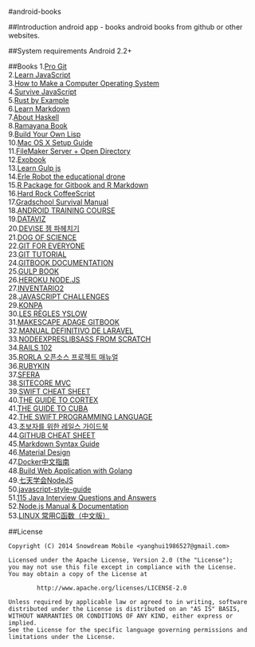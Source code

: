 #android-books

##Introduction
android app - books
android books from github or other websites.

##System requirements
Android 2.2+

##Books
1.[Pro Git](https://play.google.com/store/apps/details?id=com.github.snowdream.android.app.books.progit)         
2.[Learn JavaScript](https://play.google.com/store/apps/details?id=com.github.snowdream.android.app.books.javascript)         
3.[How to Make a Computer Operating System](https://play.google.com/store/apps/details?id=com.github.snowdream.android.app.books.howtomakeacomputeros)         
4.[Survive JavaScript](https://play.google.com/store/apps/details?id=com.github.snowdream.android.app.books.survivejavascript)         
5.[Rust by Example](https://play.google.com/store/apps/details?id=com.github.snowdream.android.app.books.rustbyexample)         
6.[Learn Markdown](https://play.google.com/store/apps/details?id=com.github.snowdream.android.app.books.learnmarkdown)         
7.[About Haskell](https://play.google.com/store/apps/details?id=com.github.snowdream.android.app.books.abouthaskell)         
8.[Ramayana Book](https://play.google.com/store/apps/details?id=com.github.snowdream.android.app.books.ramayanabook)         
9.[Build Your Own Lisp](https://play.google.com/store/apps/details?id=com.github.snowdream.android.app.books.buildyourownlisp)         
10.[Mac OS X Setup Guide](https://play.google.com/store/apps/details?id=com.github.snowdream.android.app.books.macosxsetupguide)         
11.[FileMaker Server + Open Directory](https://play.google.com/store/apps/details?id=com.github.snowdream.android.app.books.filwmakeropendirectory)      
12.[Exobook](https://play.google.com/store/apps/details?id=com.github.snowdream.android.app.books.exobook)            
13.[Learn Gulp js](https://play.google.com/store/apps/details?id=com.github.snowdream.android.app.books.learngulpjs)            
14.[Erle Robot the educational drone](https://play.google.com/store/apps/details?id=com.github.snowdream.android.app.books.erlerobottheeducationaldrone)            
15.[R Package for Gitbook and R Markdown](https://play.google.com/store/apps/details?id=com.github.snowdream.android.app.books.rpackageforgitbookandrmarkdown)            
16.[Hard Rock CoffeeScript](https://play.google.com/store/apps/details?id=com.github.snowdream.android.app.books.hardrockcoffeescript)            
17.[Gradschool Survival Manual](https://play.google.com/store/apps/details?id=com.github.snowdream.android.app.books.gradleschoolsurvival)        
18.[ANDROID TRAINING COURSE](https://play.google.com/store/apps/details?id=com.github.snowdream.android.app.books.androidtraininginchinese)           
19.[DATAVIZ](https://play.google.com/store/apps/details?id=com.github.snowdream.android.app.books.dataviz)           
20.[DEVISE 젬 파헤치기 ](https://play.google.com/store/apps/details?id=com.github.snowdream.android.app.books.devisebook)           
21.[DOG OF SCIENCE](https://play.google.com/store/apps/details?id=com.github.snowdream.android.app.books.DogofScience)           
22.[GIT FOR EVERYONE](https://play.google.com/store/apps/details?id=com.github.snowdream.android.app.books.gitforeveryone)           
23.[GIT TUTORIAL](https://play.google.com/store/apps/details?id=com.github.snowdream.android.app.books.gittutorial)           
24.[GITBOOK DOCUMENTATION](https://play.google.com/store/apps/details?id=com.github.snowdream.android.app.books.gitbookdocumentation)           
25.[GULP BOOK](https://play.google.com/store/apps/details?id=com.github.snowdream.android.app.books.gulpbook)           
26.[HEROKU NODE.JS](https://play.google.com/store/apps/details?id=com.github.snowdream.android.app.books.herokunodejs)           
27.[INVENTARIO2](https://play.google.com/store/apps/details?id=com.github.snowdream.android.app.books.Inventario2)           
28.[JAVASCRIPT CHALLENGES](https://play.google.com/store/apps/details?id=com.github.snowdream.android.app.books.javascriptchallenges)           
29.[KONPA](https://play.google.com/store/apps/details?id=com.github.snowdream.android.app.books.konpa)           
30.[LES RÈGLES YSLOW](https://play.google.com/store/apps/details?id=com.github.snowdream.android.app.books.lesyslow)           
31.[MAKESCAPE ADAGE GITBOOK ](https://play.google.com/store/apps/details?id=com.github.snowdream.android.app.books.makescapeadagegitbook)           
32.[MANUAL DEFINITIVO DE LARAVEL](https://play.google.com/store/apps/details?id=com.github.snowdream.android.app.books.manualdefinitivodelaravel)           
33.[NODEEXPRESLIBSASS FROM SCRATCH](https://play.google.com/store/apps/details?id=com.github.snowdream.android.app.books.nodeexpreslibsass)           
34.[RAILS 102](https://play.google.com/store/apps/details?id=com.github.snowdream.android.app.books.rails102)           
35.[RORLA 오픈소스 프로젝트 매뉴얼](https://play.google.com/store/apps/details?id=com.github.snowdream.android.app.books.RORLa)           
36.[RUBYKIN](https://play.google.com/store/apps/details?id=com.github.snowdream.android.app.books.rubykin)           
37.[SFERA](https://play.google.com/store/apps/details?id=com.github.snowdream.android.app.books.sfera)           
38.[SITECORE MVC](https://play.google.com/store/apps/details?id=com.github.snowdream.android.app.books.sitecoremvc)           
39.[SWIFT CHEAT SHEET](https://play.google.com/store/apps/details?id=com.github.snowdream.android.app.books.swiftcheatsheet)           
40.[THE GUIDE TO CORTEX](https://play.google.com/store/apps/details?id=com.github.snowdream.android.app.books.theguidetocortex)           
41.[THE GUIDE TO CUBA ](https://play.google.com/store/apps/details?id=com.github.snowdream.android.app.books.theguidetocuba)           
42.[THE SWIFT PROGRAMMING LANGUAGE](https://play.google.com/store/apps/details?id=com.github.snowdream.android.app.books.theswiftprogramminglanguageinchinese)           
43.[초보자를 위한 레일스 가이드북](https://play.google.com/store/apps/details?id=com.github.snowdream.android.app.books.railsguidebook)  
44.[GITHUB CHEAT SHEET](https://play.google.com/store/apps/details?id=com.github.snowdream.android.app.books.githubchecatsheet)     
45.[Markdown Syntax Guide](https://play.google.com/store/apps/details?id=com.github.snowdream.android.app.books.markdownsyntax)      
46.[Material Design](https://play.google.com/store/apps/details?id=com.github.snowdream.android.app.books.materialdesign)     
47.[Docker中文指南](https://play.google.com/store/apps/details?id=com.github.snowdream.android.app.books.chinesedocker)    
48.[Build Web Application with Golang](https://play.google.com/store/apps/details?id=com.github.snowdream.android.app.books.buildwebapplicationwithgolang)    
49.[七天学会NodeJS](https://play.google.com/store/apps/details?id=com.github.snowdream.android.app.books.servendaysnodejs)    
50.[javascript-style-guide](https://play.google.com/store/apps/details?id=com.github.snowdream.android.app.books.javascriptstyleguide)    
51.[115 Java Interview Questions and Answers](https://play.google.com/store/apps/details?id=com.github.snowdream.android.app.books.JavaInterviewQuestionsandAnswers)     
52.[Node.js Manual & Documentation](https://play.google.com/store/apps/details?id=com.github.snowdream.android.app.books.NodejsDocumentation)    
53.[LINUX 常用C函数（中文版）](https://play.google.com/store/apps/details?id=com.github.snowdream.android.app.books.linuxcfunctionzh)


##License
```
Copyright (C) 2014 Snowdream Mobile <yanghui1986527@gmail.com>

Licensed under the Apache License, Version 2.0 (the "License");
you may not use this file except in compliance with the License.
You may obtain a copy of the License at

        http://www.apache.org/licenses/LICENSE-2.0

Unless required by applicable law or agreed to in writing, software
distributed under the License is distributed on an "AS IS" BASIS,
WITHOUT WARRANTIES OR CONDITIONS OF ANY KIND, either express or implied.
See the License for the specific language governing permissions and
limitations under the License.
```
